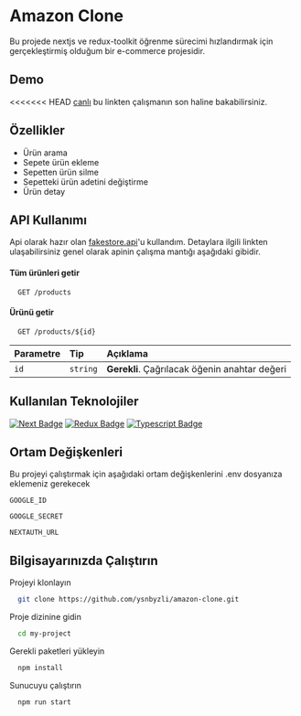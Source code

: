

# Amazon Clone

Bu projede nextjs ve redux-toolkit öğrenme sürecimi 
hızlandırmak için gerçekleştirmiş olduğum bir e-commerce 
projesidir.



## Demo

<<<<<<< HEAD
[canlı](https://amazon-clone-eight-flax.vercel.app/) bu linkten çalışmanın 
son haline bakabilirsiniz.

## Özellikler
- Ürün arama 
- Sepete ürün ekleme 
- Sepetten ürün silme
- Sepetteki ürün adetini değiştirme
- Ürün detay

## API Kullanımı

Api olarak hazır olan [fakestore.api](https://fakestoreapi.com/)'u kullandım. Detaylara 
ilgili linkten ulaşabilirsiniz genel olarak apinin çalışma mantığı aşağıdaki gibidir.

#### Tüm ürünleri getir

```http
  GET /products
```

#### Ürünü getir

```http
  GET /products/${id}
```

| Parametre | Tip     | Açıklama                       |
| :-------- | :------- | :-------------------------------- |
| `id`      | `string` | **Gerekli**. Çağrılacak öğenin anahtar değeri |
  
## Kullanılan Teknolojiler


[![Next Badge](https://img.shields.io/badge/next.js-000000?style=for-the-badge&logo=nextdotjs&logoColor=white)](https://nextjs.org/) 
[![Redux Badge](https://img.shields.io/badge/Redux-593D88?style=for-the-badge&logo=redux&logoColor=white)](https://redux-toolkit.js.org/)
[![Typescript Badge](https://img.shields.io/badge/Tailwind_CSS-38B2AC?style=for-the-badge&logo=tailwind-css&logoColor=white)](https://tailwindcss.com/) 

## Ortam Değişkenleri

Bu projeyi çalıştırmak için aşağıdaki ortam değişkenlerini .env dosyanıza eklemeniz gerekecek

`GOOGLE_ID`

`GOOGLE_SECRET`

`NEXTAUTH_URL`
## Bilgisayarınızda Çalıştırın



Projeyi klonlayın

```bash
  git clone https://github.com/ysnbyzli/amazon-clone.git
```

Proje dizinine gidin

```bash
  cd my-project
```

Gerekli paketleri yükleyin

```bash
  npm install
```

Sunucuyu çalıştırın

```bash
  npm run start
```

  